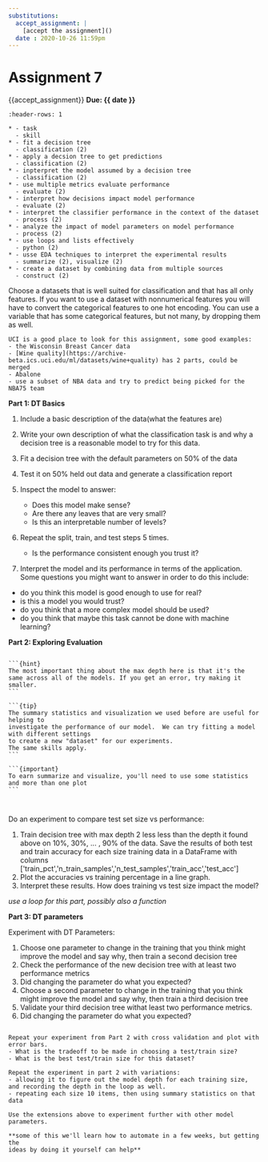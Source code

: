 ```yaml
---
substitutions:
  accept_assignment: |
    [accept the assignment]()
  date : 2020-10-26 11:59pm
---
```

# Assignment 7

{{accept_assignment}}
__Due: {{ date }}__

```{list-table} fit a decision tree
:header-rows: 1

* - task
  - skill
* - fit a decision tree
  - classification (2)
* - apply a decsion tree to get predictions
  - classification (2)
* - inpterpret the model assumed by a decision tree
  - classification (2)
* - use multiple metrics evaluate performance
  - evaluate (2)
* - interpret how decisions impact model performance
  - evaluate (2)
* - interpret the classifier performance in the context of the dataset
  - process (2)
* - analyze the impact of model parameters on model performance
  - process (2)
* - use loops and lists effectively
  - python (2)
* - usse EDA techniques to interpret the experimental results
  - summarize (2), visualize (2)
* - create a dataset by combining data from multiple sources
  - construct (2)
```

Choose a datasets that is well suited for classification and that has all only features.
If you want to use a dataset with nonnumerical features you will have to convert
the categorical features to one hot encoding.  You can use a variable that has some
categorical features, but not many, by dropping them as well.

```{hint}
UCI is a good place to look for this assignment, some good examples:
- the Wisconsin Breast Cancer data
- [Wine quality](https://archive-beta.ics.uci.edu/ml/datasets/wine+quality) has 2 parts, could be merged
- Abalone
- use a subset of NBA data and try to predict being picked for the NBA75 team

```

__Part 1: DT Basics__
1. Include a basic description of the data(what the features are)
1. Write  your own description of what the classification task is and why a decision tree is a reasonable model to try for this data.
1. Fit a decision tree with the default parameters on 50% of the data
1. Test it on 50% held out data and generate a classification report
1. Inspect the model to answer:

    - Does this model make sense?
    - Are there any leaves that are very small?
    - Is this an interpretable number of levels?
1. Repeat the split, train, and test steps 5 times.

    - Is the performance consistent enough you trust it?
1. Interpret the model and its performance in terms of the application. Some questions you might want to answer in order to do this include:

  - do you think this model is good enough to use for real?
  - is this a model you would trust?
  - do you think that a more complex model should be used?
  - do you think that maybe this task cannot be done with machine learning?


__Part 2: Exploring Evaluation__

````{margin}

```{hint}
The most important thing about the max depth here is that it's the same across all of the models. If you get an error, try making it smaller.
```

```{tip}
The summary statistics and visualization we used before are useful for helping to
investigate the performance of our model.  We can try fitting a model  with different settings
to create a new "dataset" for our experiments.
The same skills apply.
```

```{important}
To earn summarize and visualize, you'll need to use some statistics and more than one plot
```



````
Do an experiment to compare test set size vs performance:
1. Train decision tree with max depth 2 less less than the depth it found above on 10%, 30%, ... , 90% of the data. Save the results of both test and train accuracy for each size training data in a DataFrame with columns ['train_pct','n_train_samples','n_test_samples','train_acc','test_acc']
1. Plot the accuracies vs training percentage in a line graph.  
1. Interpret these results.  How does training vs test size impact the model?

_use a loop for this part, possibly also a function_

__Part 3: DT parameters__

Experiment with DT Parameters:
1. Choose one parameter to change in the training that you think might improve the model and say why, then train a second decision tree
1. Check the performance of the new decision tree with at least two performance metrics
1. Did changing the parameter do what you expected?
1. Choose a second parameter to change in the training that you think might improve the model and say why, then train a third decision tree
1. Validate your third decision tree withat least two performance metrics.
1. Did changing the parameter do what you expected?



```{admonition} Thinking Ahead

Repeat your experiment from Part 2 with cross validation and plot with error bars.
- What is the tradeoff to be made in choosing a test/train size?
- What is the best test/train size for this dataset?

Repeat the experiment in part 2 with variations:
- allowing it to figure out the model depth for each training size, and recording the depth in the loop as well.  
- repeating each size 10 items, then using summary statistics on that data

Use the extensions above to experiment further with other model parameters.

**some of this we'll learn how to automate in a few weeks, but getting the
ideas by doing it yourself can help**
```
